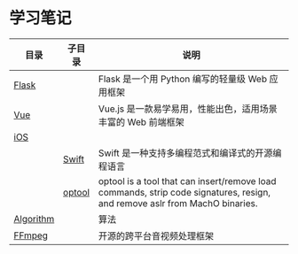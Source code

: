 # 学习笔记


| 目录 | 子目录| 说明 |
| --- | --- |--- |
| [Flask](https://github.com/ishepherdMiner/tutorial/tree/main/Flask) | |Flask 是一个用 Python 编写的轻量级 Web 应用框架 |
| [Vue](https://github.com/ishepherdMiner/tutorial/tree/main/Vue) | |Vue.js 是一款易学易用，性能出色，适用场景丰富的 Web 前端框架 |
| [iOS](https://github.com/ishepherdMiner/tutorial/tree/main/iOS) | |
|  |[Swift](https://github.com/ishepherdMiner/tutorial/tree/main/iOS/Swift) |Swift 是一种支持多编程范式和编译式的开源编程语言|
|  |[optool](https://github.com/ishepherdMiner/tutorial/tree/main/iOS/optool) |optool is a tool that can insert/remove load commands, strip code signatures, resign, and remove aslr from MachO binaries. |
| [Algorithm](https://github.com/ishepherdMiner/tutorial/tree/main/Algorithm) |  |算法|
| [FFmpeg](https://github.com/ishepherdMiner/tutorial/tree/main/FFmpeg) | | 开源的跨平台音视频处理框架|


